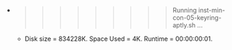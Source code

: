 * >>>>>>>>> Running inst-min-con-05-keyring-aptly.sh ...
  * Disk size = 834228K. Space Used = 4K. Runtime = 00:00:00:01.
